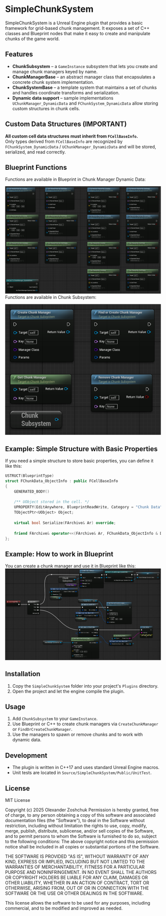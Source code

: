 # SimpleChunkSystem

SimpleChunkSystem is a Unreal Engine plugin that provides a basic framework for grid-based chunk management. It exposes a set of C++ classes and Blueprint nodes that make it easy to create and manipulate chunks of the game world.

## Features
- **ChunkSubsystem** – a `GameInstance` subsystem that lets you create and manage chunk managers keyed by name.
- **ChunkManagerBase** – an abstract manager class that encapsulates a concrete chunk system implementation.
- **ChunkSystemBase** – a template system that maintains a set of chunks and handles coordinate transforms and serialization.
- **Dynamic data support** – sample implementations `UChunkManager_DynamicData` and `FChunkSystem_DynamicData` allow storing custom structures in chunk cells.

## Custom Data Structures (IMPORTANT)
**All custom cell data structures must inherit from `FCellBaseInfo`.**  
Only types derived from `FCellBaseInfo` are recognized by `FChunkSystem_DynamicData` / `UChunkManager_DynamicData` and will be stored, serialized, and read correctly.

## Blueprint Functions
Functions are available in Blueprint in Chunk Manager Dynamic Data:

![App Screenshot](Media/DynamicData.png)
Functions are available in Chunk Subsystem:

![App Screenshot](Media/Subsystem.png)

## Example: Simple Structure with Basic Properties
If you need a simple structure to store basic properties, you can define it like this:
```c++
USTRUCT(BlueprintType)
struct FChunkData_ObjectInfo : public FCellBaseInfo
{
	GENERATED_BODY()

	/** UObject stored in the cell. */
	UPROPERTY(EditAnywhere, BlueprintReadWrite, Category = "Chunk Data")
	TObjectPtr<UObject> Object;

	virtual bool Serialize(FArchive& Ar) override;

	friend FArchive& operator<<(FArchive& Ar, FChunkData_ObjectInfo & Data);
};
```

## Example: How to work in Blueprint
You can create a chunk manager and use it in Blueprint like this:
![App Screenshot](Media/Example.png)

## Installation
1. Copy the `SimpleChunkSystem` folder into your project's `Plugins` directory.
2. Open the project and let the engine compile the plugin.

## Usage
1. Add `ChunkSubsystem` to your `GameInstance`.
2. Use Blueprint or C++ to create chunk managers via `CreateChunkManager` or `FindOrCreateChunkManager`.
3. Use the managers to spawn or remove chunks and to work with dynamic data.

## Development
- The plugin is written in C++17 and uses standard Unreal Engine macros.
- Unit tests are located in `Source/SimpleChunkSystem/Public/UnitTest`.

## License
MIT License

Copyright (c) 2025 Olexander Zoshchuk
Permission is hereby granted, free of charge, to any person obtaining a copy
of this software and associated documentation files (the "Software"), to deal
in the Software without restriction, including without limitation the rights
to use, copy, modify, merge, publish, distribute, sublicense, and/or sell
copies of the Software, and to permit persons to whom the Software is
furnished to do so, subject to the following conditions:
The above copyright notice and this permission notice shall be included in all
copies or substantial portions of the Software.

THE SOFTWARE IS PROVIDED "AS IS", WITHOUT WARRANTY OF ANY KIND, EXPRESS OR
IMPLIED, INCLUDING BUT NOT LIMITED TO THE WARRANTIES OF MERCHANTABILITY,
FITNESS FOR A PARTICULAR PURPOSE AND NONINFRINGEMENT. IN NO EVENT SHALL THE
AUTHORS OR COPYRIGHT HOLDERS BE LIABLE FOR ANY CLAIM, DAMAGES OR OTHER
LIABILITY, WHETHER IN AN ACTION OF CONTRACT, TORT OR OTHERWISE, ARISING FROM,
OUT OF OR IN CONNECTION WITH THE SOFTWARE OR THE USE OR OTHER DEALINGS IN THE
SOFTWARE.

This license allows the software to be used for any purposes, including commercial, and to be modified and improved as needed.
